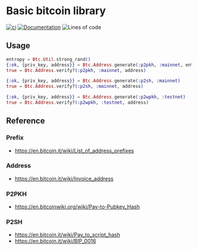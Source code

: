 # Basic bitcoin library

[![ci](https://github.com/clszzyh/btc/workflows/ci/badge.svg)](https://github.com/clszzyh/btc/actions)
[![Documentation](https://img.shields.io/badge/hexdocs-latest-blue.svg)](https://clszzyh.github.io/btc)
![Lines of code](https://img.shields.io/tokei/lines/github/clszzyh/btc)

<!-- MDOC -->
## Usage

```elixir
entropy = Btc.Util.strong_rand()
{:ok, {priv_key, address}} = Btc.Address.generate(:p2pkh, :mainnet, entropy)
true = Btc.Address.verify?(:p2pkh, :mainnet, address)
```

```elixir
{:ok, {priv_key, address}} = Btc.Address.generate(:p2sh, :mainnet)
true = Btc.Address.verify?(:p2sh, :mainnet, address)
```

```elixir
{:ok, {priv_key, address}} = Btc.Address.generate(:p2wpkh, :testnet)
true = Btc.Address.verify?(:p2wpkh, :testnet, address)
```
<!-- MDOC -->

## Reference

### Prefix
* https://en.bitcoin.it/wiki/List_of_address_prefixes

### Address
* https://en.bitcoin.it/wiki/Invoice_address

### P2PKH
* https://en.bitcoinwiki.org/wiki/Pay-to-Pubkey_Hash

### P2SH
* https://en.bitcoin.it/wiki/Pay_to_script_hash
* https://en.bitcoin.it/wiki/BIP_0016
